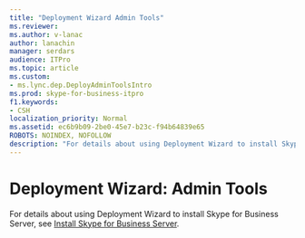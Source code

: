 ```yaml
---
title: "Deployment Wizard Admin Tools"
ms.reviewer: 
ms.author: v-lanac
author: lanachin
manager: serdars
audience: ITPro
ms.topic: article
ms.custom:
- ms.lync.dep.DeployAdminToolsIntro
ms.prod: skype-for-business-itpro
f1.keywords:
- CSH
localization_priority: Normal
ms.assetid: ec6b9b09-2be0-45e7-b23c-f94b64839e65
ROBOTS: NOINDEX, NOFOLLOW
description: "For details about using Deployment Wizard to install Skype for Business Server, see Install Skype for Business Server."
---
```


# Deployment Wizard: Admin Tools
 
For details about using Deployment Wizard to install Skype for Business Server, see [Install Skype for Business Server](../../../deploy/install/install.md).
  

